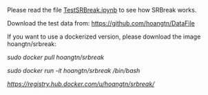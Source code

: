 Please read the file [TestSRBreak.ipynb](./TestSRBreak.ipynb) to see 
how SRBreak works.

Download the test data from: https://github.com/hoangtn/DataFile

If you want to use a dockerized version, please download the image hoangtn/srbreak:

*sudo docker pull hoangtn/srbreak*

*sudo docker run -it hoangtn/srbreak /bin/bash*

*https://registry.hub.docker.com/u/hoangtn/srbreak/*

